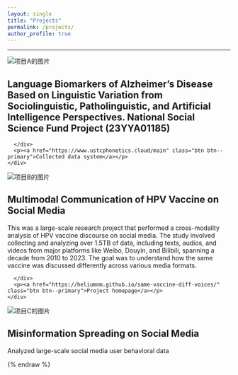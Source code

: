 ```yaml
---
layout: single
title: "Projects"
permalink: /projects/
author_profile: true
---
```


---

<div class="feature__wrapper">

<div class="feature__item--right">
  <div class="archive__item">
    <div class="archive__item-teaser">
      <img src="{{ site.baseurl }}/images/project-a.jpg" alt="项目A的图片">
    </div>
    <div class="archive__item-body">
      <h2 class="archive__item-title">Language Biomarkers of Alzheimer’s Disease Based on Linguistic Variation from Sociolinguistic, Patholinguistic, and Artificial Intelligence Perspectives. National Social Science Fund Project (23YYA01185)</h2> 
      <div class="archive__item-excerpt">
        
      </div>
      <p><a href="https://www.ustcphonetics.cloud/main" class="btn btn--primary">Collected data system</a></p>
    </div>
  </div>
</div>
<div class="feature__item--left">
  <div class="archive__item">
    <div class="archive__item-teaser">
      <img src="{{ site.baseurl }}/images/project-b.png" alt="项目B的图片">
    </div>
    <div class="archive__item-body">
      <h2 class="archive__item-title">Multimodal Communication of HPV Vaccine on Social Media</h2>
      <div class="archive__item-excerpt">
        <p>This was a large-scale research project that performed a cross-modality analysis of HPV vaccine discourse on social media. The study involved collecting and analyzing over 1.5TB of data, including texts, audios, and videos from major platforms like Weibo, Douyin, and Bilibili, spanning a decade from 2010 to 2023. The goal was to understand how the same vaccine was discussed differently across various media formats.</p>

        
      </div>
      <p><a href="https://heliumnm.github.io/same-vaccine-diff-voices/" class="btn btn--primary">Project homepage</a></p>
    </div>
  </div>
</div>
<div class="feature__item--right">
  <div class="archive__item">
    <div class="archive__item-teaser">
      <img src="{{ site.baseurl }}/images/project-c.gif" alt="项目C的图片">
    </div>
    <div class="archive__item-body">
      <h2 class="archive__item-title">Misinformation Spreading on Social Media</h2>
      <div class="archive__item-excerpt">
        <p> Analyzed large-scale social media user behavioral data </p>
      </div>
      <p></p>
    </div>
  </div>
</div>
</div>
{% endraw %}
